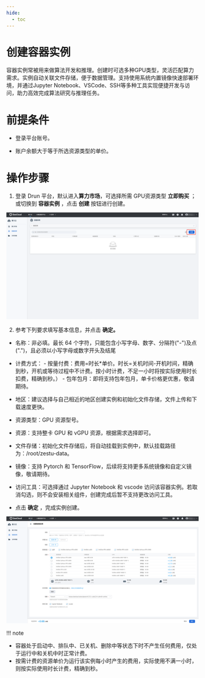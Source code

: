 ```yaml
---
hide:
  - toc
---
```


# 创建容器实例

容器实例常被用来做算法开发和推理。创建时可选多种GPU类型，灵活匹配算力需求。实例自动关联文件存储，便于数据管理。支持使用系统内置镜像快速部署环境，并通过Jupyter Notebook、VSCode、SSH等多种工具实现便捷开发与访问，助力高效完成算法研究与推理任务。
  

# 前提条件

- 登录平台账号。
  
- 账户余额大于等于所选资源类型的单价。
  

# 操作步骤

1. 登录 Drun 平台，默认进入**算力市场**，可选择所需 GPU资源类型 **立即购买** ；或切换到 **容器实例** ，点击 **创建** 按钮进行创建。

![创建容器实例](../zestu/images/createpod1.png)

2. 参考下列要求填写基本信息，并点击 **确定。**
  

- 名称：非必填。最长 64 个字符，只能包含小写字母、数字、分隔符("-")及点(".")，且必须以小写字母或数字开头及结尾
  
- 计费方式：
      - 按量付费：费用=时长*单价。时长=关机时间-开机时间，精确到秒，开机或等待过程中不计费。按小时计费，不足一小时将按实际使用时长扣费，精确到秒。） 
      - 包年包月：即将支持包年包月，单卡价格更优惠，敬请期待。


- 地区：建议选择与自己相近的地区创建实例和初始化文件存储，文件上传和下载速度更快。
  
- 资源类型：GPU 资源型号。
  
- 资源：支持整卡 GPU 和 vGPU 资源，根据需求选择即可。
  
- 文件存储：初始化文件存储后，将自动挂载到实例中，默认挂载路径为：/root/zestu-data。
  
- 镜像：支持 Pytorch 和 TensorFlow，后续将支持更多系统镜像和自定义镜像，敬请期待。
  
- 访问工具：可选择通过 Jupyter Notebook 和 vscode 访问该容器实例。若取消勾选，则不会安装相关组件，创建完成后暂不支持更改访问工具。
  
- 点击 **确定** ，完成实例创建。
  
![创建容器实例2](../zestu/images/createpod2.png)

!!! note
- 容器处于启动中、排队中、已关机、删除中等状态下时不产生任何费用，仅处于运行中和关机中时正常计费。
- 按需计费的资源单价为运行该实例每小时产生的费用，实际使用不满一小时，则按实际使用时长计费，精确到秒。


